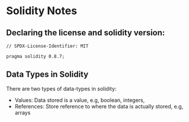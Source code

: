 # Solidity Notes

## Declaring the license and solidity version:

```
// SPDX-License-Identifier: MIT

pragma solidity 0.8.7;
```

## Data Types in Solidity

There are two types of data-types in solidity:

- Values: Data stored is a value, e.g, boolean, integers, 
- References: Store reference to where the data is actually stored, e.g, arrays





  
